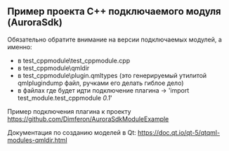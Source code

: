 ## Пример проекта С++ подключаемого модуля (AuroraSdk)

Обязательно обратите внимание на версии подключаемых модулей, а именно:
- в test_cppmodule\test_cppmodule.cpp
- в test_cppmodule\qmldir
- в test_cppmodule\plugin.qmltypes (это генерируемый утилитой qmlplugindump файл, ручками его делать гиблое дело)
- в файлах где будет идти подключение плагина -> 'import test_module.test_cppmodule *0.1*'

Пример подключения плагина к проекту https://github.com/Dimferon/AuroraSdkModuleExample

Документация по созданию моделей в Qt: https://doc.qt.io/qt-5/qtqml-modules-qmldir.html
